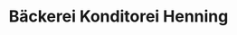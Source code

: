 ---
title: "Bäckerei Konditorei Henning"
url: /suedeichsfeld/baeckerei-konditorei-henning/
shop: Bäckerei
---